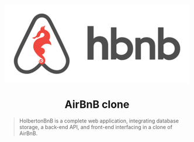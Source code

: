 ![AirBnB logo](https://github.com/asmeyb/AirBnB_clone/blob/master/imgs/AriBaB.png)

# <h1 align="center">AirBnB clone</h1>

> HolbertonBnB is a complete web application, integrating database storage, a back-end API, and front-end interfacing in a clone of AirBnB.
